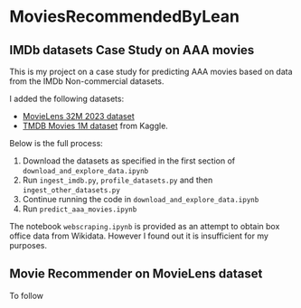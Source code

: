 # MoviesRecommendedByLean

## IMDb datasets Case Study on AAA movies

This is my project on a case study for predicting AAA movies based on data from the IMDb Non-commercial datasets.

I added the following datasets: 
- [MovieLens 32M 2023 dataset](https://grouplens.org/datasets/movielens/)
- [TMDB Movies 1M dataset](https://www.kaggle.com/datasets/asaniczka/tmdb-movies-dataset-2023-930k-movies) from Kaggle. 

Below is the full process:
1. Download the datasets as specified in the first section of `download_and_explore_data.ipynb`
2. Run `ingest_imdb.py`, `profile_datasets.py` and then `ingest_other_datasets.py`
3. Continue running the code in `download_and_explore_data.ipynb`
4. Run `predict_aaa_movies.ipynb`

The notebook `webscraping.ipynb` is provided as an attempt to obtain box office data from Wikidata. However I found out it is insufficient for my purposes. 


## Movie Recommender on MovieLens dataset
To follow